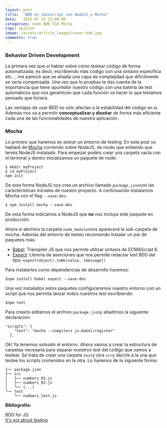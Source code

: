 ```yaml
---
layout: post
title:  "BDD en Javascript con NodeJS y Mocha"
date:   2015-07-19 23:00:00
categories: node BDD ES6 Mocha
tags: opinion
image: /assets/article_images/cover-bdd.jpg
comments: true
---
```


### Behavior Driven Development

La primera vez que oí hablar sobre cómo testear código de forma automatizada; es decir, escribiendo más código con una sintaxis específica etc.. , me pareció que se añadía una capa de complejidad que difícilmente se vería compensada. Una vez que lo pruebas te das cuenta de la importancia que tiene *apuntalar* nuestro código con una batería de test automáticos que nos garanticen que cada función va hacer lo que teníamos pensado que hiciera. 

Las ventajas de usar BDD no sólo afectan a la estabilidad del código en sí. Además nos va a permitir **conceptualizar y diseñar** de forma más eficiente cada una de las funcionalidades de nuestra aplicación.

### Mocha
Lo primero que haremos es *setear* un entorno de testing. En este post os hablaré de [Mocha](http://mochajs.org) corriendo sobre NodeJS, de modo que entiendo que tenéis NodeJS instalado.
Para empezar podéis crear una carpeta vacía con el terminal y dentro inicializamos un paquete de node:

```
$ mkdir myProject
$ cd myProject
npm init
```
De esta forma NodeJS nos crea un archivo llamado `package.json`con las características iniciales de nuestro proyecto.
A continuación instalamos Mocha con el flag `--save-dev`:

```
$ npm install mocha --save-dev
```
De esta forma indicamos a NodeJS que **no** nos incluya este paquete en producción.

Ahora si abrimos la carpeta `node_modules`nos aparecerá la sub-carpeta de mocha.
Además del entorno de testeo recomiendo instalar un par de paquetes más:

- [Babel](https://babeljs.io/): Transpiler JS que nos permite utilizar sintaxis de ECMAScript 6.
- [Expect](https://www.npmjs.com/package/expect): Librería de aserciones que nos permite redactar test BDD del tipo: `expect(object).toBe(value, [message])`

Para instalarlos como dependencias de desarrollo haremos:

```
$npm install babel expect --save-dev
```

Una vez instalados estos paquetes configuraremos nuestro entorno con un script que nos permita lanzar todos nuestros test escribiendo:

```
$npm test
```

Para crearlo editamos el archivo `package.json`y añadimos la siguiente declaración:

```
"scripts": {
    "test": "mocha --compilers js:babel/register"
  },
```
Ok! Ya tenemos *seteado* el entorno. Ahora vamos a crear la estructura de carpetas necesaria para separar nuestros test del código que vamos a testear.
Se trata de crear una carpeta `test`y otra `src`y decirle a la una que testee los scripts contenidos en la otra. Lo haremos de la siguiente forma:

```
├── package.json
├── src
│   ├── numbers_01.js
│   ├── numbers_02.js
│   └── [...]
└── test
    └── numbers_test.js
```









<div class="referencias">
  <p><strong>Bibliografía:</strong></p>
  
  <p>BDD for JS: <br />
  <a href="https://jaxenter.com/behaviour-driven-development-for-javascript-part-one-107588.html">It's not about testing</a></p>
  
</div>